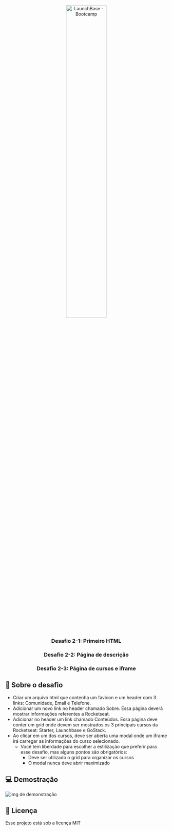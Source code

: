 
<p align="center"><img src="https://i.imgur.com/cPQET4y.png" alt="LaunchBase - Bootcamp" width="50%"></p>


<h3 align="center"> Desafio 2-1: Primeiro HTML</h3>
<h3 align="center">Desafio 2-2: Página de descrição</h3>
<h3 align="center">Desafio 2-3: Página de cursos e iframe </h3>



##  :rocket: Sobre o desafio

- Criar um arquivo html que contenha um favicon e um header com 3 links: Comunidade, Email e Telefone.
- Adicionar um novo link no header chamado Sobre. Essa página deverá mostrar informações referentes a Rocketseat.
- Adicionar no header um link chamado Conteúdos. Essa página deve conter um grid onde devem ser mostrados os 3 principais cursos da Rocketseat: Starter, Launchbase e GoStack. 
- Ao clicar em um dos cursos, deve ser aberta uma modal onde um iframe irá carregar as informações do curso selecionado.
    - Você tem liberdade para escolher a estilização que preferir para esse desafio, mas alguns pontos são obrigatórios:
        - Deve ser utilizado o grid para organizar os cursos
        - O modal nunca deve abrir maximizado

## :computer: Demostração

![img de demonstração](https://i.imgur.com/v3izkZg.gif)

## :memo: Licença

Esse projeto está sob a licença MIT